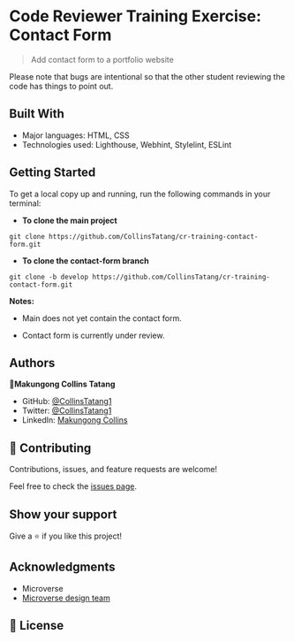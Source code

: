 # Code Reviewer Training Exercise: Contact Form

> Add contact form to a portfolio website


Please note that bugs are intentional so that the other student reviewing the code has things to point out.

## Built With

- Major languages: HTML, CSS
- Technologies used: Lighthouse, Webhint, Stylelint, ESLint

## Getting Started

To get a local copy up and running, run the following commands in your terminal:

* **To clone the main project**
```
git clone https://github.com/CollinsTatang/cr-training-contact-form.git
```

* **To clone the contact-form branch**
```
git clone -b develop https://github.com/CollinsTatang/cr-training-contact-form.git
```

**Notes:**

* Main does not yet contain the contact form.

* Contact form is currently under review.

## Authors

👤**Makungong Collins Tatang**

- GitHub: [@CollinsTatang1](https://github.com/CollinsTatang)
- Twitter: [@CollinsTatang1](https://twitter.com/CollinsTatang1)
- LinkedIn: [Makungong Collins](https://www.linkedin.com/in/makungong-collins/)

## 🤝 Contributing

Contributions, issues, and feature requests are welcome!

Feel free to check the [issues page](../../issues/).

## Show your support

Give a ⭐️ if you like this project!

## Acknowledgments

- Microverse
- [Microverse design team](https://app.zeplin.io/project/5b35a9e13227086040f8eb75/screen/5b695e29bb8c844f118f9378)

## 📝 License